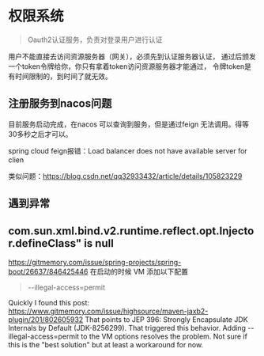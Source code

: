
# 权限系统

> Oauth2认证服务，负责对登录用户进行认证

用户不能直接去访问资源服务器（网关），必须先到认证服务器认证，
通过后颁发一个token令牌给你，你只有拿着token访问资源服务器才能通过，
令牌token是有时间限制的，到时间了就无效。


## 注册服务到nacos问题

目前服务启动完成，在nacos 可以查询到服务，但是通过feign 无法调用。得等30多秒之后才可以。

spring cloud feign报错：Load balancer does not have available server for clien

类似问题：<https://blog.csdn.net/qq32933432/article/details/105823229>


## 遇到异常

## com.sun.xml.bind.v2.runtime.reflect.opt.Injector.defineClass" is null
<https://gitmemory.com/issue/spring-projects/spring-boot/26637/846425446>
在启动的时候 VM 添加以下配置 
> --illegal-access=permit

Quickly I found this post: https://www.gitmemory.com/issue/highsource/maven-jaxb2-plugin/201/802605932 
That points to JEP 396: Strongly Encapsulate JDK Internals by Default (JDK-8256299). 
That triggered this behavior. Adding --illegal-access=permit to the VM options resolves the problem. 
Not sure if this is the "best solution" but at least a workaround for now.